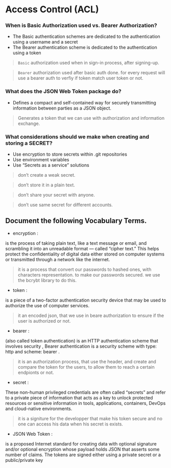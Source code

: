 # Access Control (ACL)

### When is Basic Authorization used vs. Bearer Authorization?

- The Basic authentication schemes are dedicated to the authentication using a username and a secret
- The Bearer authentication scheme is dedicated to the authentication using a token

> `Basic` authorization used when in sign-in process, after signing-up.

> `Bearer` authorization used after basic auth done. for every request will use a bearer auth to verfiy if token match user token or not.

### What does the JSON Web Token package do?

- Defines a compact and self-contained way for securely transmitting information between parties as a JSON object.

> Generates a token that we can use with authorization and information exchange.


### What considerations should we make when creating and storing a SECRET?

- Use encryption to store secrets within .git repositories
- Use environment variables
- Use “Secrets as a service” solutions

> don’t create a weak secret.

> don’t store it in a plain text.

> don’t share your secret with anyone.

> don’t use same secret for different accounts.


## Document the following Vocabulary Terms.

- encryption :

is the process of taking plain text, like a text message or email, and scrambling it into an unreadable format — called “cipher text.” This helps protect the confidentiality of digital data either stored on computer systems or transmitted through a network like the internet.

> it is a process that convert our passwords to hashed ones, with characters representation. to make our passwords secured. we use the bcrybt library to do this.

- token :

 is a piece of a two-factor authentication security device that may be used to authorize the use of computer services.

> it an encoded json, that we use in beare authorization to ensure if the user is authorized or not.

- bearer :

(also called token authentication) is an HTTP authentication scheme that involves security , Bearer authentication is a security scheme with type: http and scheme: bearer .

> it is an authorization process, that use the header, and create and compare the token for the users, to allow them to reach a certain endpionts or not.

- secret :

These non-human privileged credentials are often called “secrets” and refer to a private piece of information that acts as a key to unlock protected resources or sensitive information in tools, applications, containers, DevOps and cloud-native environments.

> it is a signiture for the developper that make his token secure and no one can access his data when his secret is exists.

- JSON Web Token :

 is a proposed Internet standard for creating data with optional signature and/or optional encryption whose payload holds JSON that asserts some number of claims. The tokens are signed either using a private secret or a public/private key
